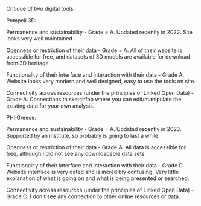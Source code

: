 Critique of two digital tools:

Pompeii 3D:

Permanence and sustainability - Grade = A. Updated recently in 2022. Site looks very well maintained.

Openness or restriction of their data - Grade = A. All of their website is accessible for free, and datasets of 3D models are available for download from 3D heritage.

Functionality of their interface and interaction with their data - Grade A. Website looks very modern and well designed, easy to use the tools on site.

Connectivity across resources (under the principles of Linked Open Data) - Grade A. Connections to sketchfab where you can edit/manipulate the existing data for your own analysis.

PHI Greece: 

Permanence and sustainability - Grade = A. Updated recently in 2023. Supported by an institute, so probably is going to last a while.

Openness or restriction of their data - Grade A. All data is accessible for free, although I did not see any downloadable data sets.

Functionality of their interface and interaction with their data - Grade C. Website interface is very dated and is incredibly confusing. Very little explanation of what is going on and what is being presented or searched.

Connectivity across resources (under the principles of Linked Open Data) - Grade C. I don't see any connection to other online resources or data.
